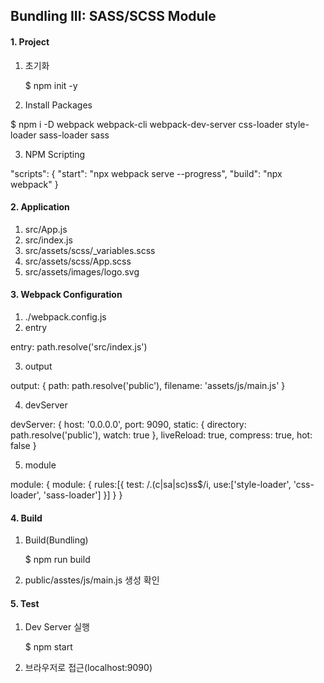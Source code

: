 ## Bundling III: SASS/SCSS Module


#### 1. Project 
1. 초기화

   $ npm init -y

2. Install Packages

  $ npm i -D webpack webpack-cli webpack-dev-server css-loader style-loader sass-loader sass

3. NPM Scripting

  "scripts": {
    "start": "npx webpack serve  --progress",
    "build": "npx webpack"
  }


#### 2. Application
1. src/App.js
2. src/index.js
3. src/assets/scss/_variables.scss
4. src/assets/scss/App.scss
5. src/assets/images/logo.svg


#### 3. Webpack Configuration
1. ./webpack.config.js
2. entry

  entry: path.resolve('src/index.js')

3. output

  output: {
    path: path.resolve('public'),
    filename: 'assets/js/main.js'
  }

4. devServer

  devServer: {
    host: '0.0.0.0',
    port: 9090,
    static: {
      directory: path.resolve('public'),
      watch: true
    }, 
    liveReload: true,
    compress: true,
    hot: false
  } 

5. module
  
  module: {
    module: {
      rules:[{
        test: /\.(c|sa|sc)ss$/i,
        use:['style-loader', 'css-loader', 'sass-loader']
      }]
    }
  }


#### 4. Build
1. Build(Bundling)
  
    $ npm run build  

2. public/asstes/js/main.js 생성 확인


#### 5. Test
1. Dev Server 실행

    $ npm start

2. 브라우저로 접근(localhost:9090)